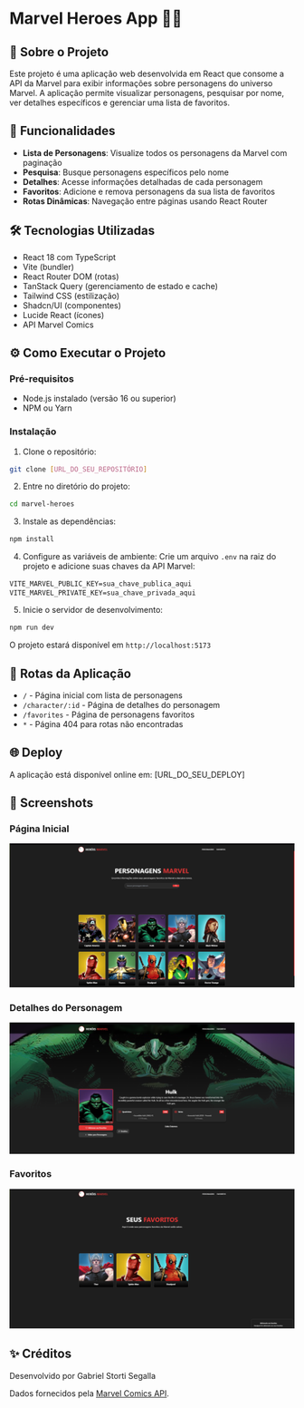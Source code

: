 
# Marvel Heroes App 🦸‍♂️

## 📝 Sobre o Projeto

Este projeto é uma aplicação web desenvolvida em React que consome a API da Marvel para exibir informações sobre personagens do universo Marvel. A aplicação permite visualizar personagens, pesquisar por nome, ver detalhes específicos e gerenciar uma lista de favoritos.


## 🚀 Funcionalidades

- **Lista de Personagens**: Visualize todos os personagens da Marvel com paginação
- **Pesquisa**: Busque personagens específicos pelo nome
- **Detalhes**: Acesse informações detalhadas de cada personagem
- **Favoritos**: Adicione e remova personagens da sua lista de favoritos
- **Rotas Dinâmicas**: Navegação entre páginas usando React Router

## 🛠️ Tecnologias Utilizadas

- React 18 com TypeScript
- Vite (bundler)
- React Router DOM (rotas)
- TanStack Query (gerenciamento de estado e cache)
- Tailwind CSS (estilização)
- Shadcn/UI (componentes)
- Lucide React (ícones)
- API Marvel Comics

## ⚙️ Como Executar o Projeto

### Pré-requisitos
- Node.js instalado (versão 16 ou superior)
- NPM ou Yarn

### Instalação

1. Clone o repositório:
```bash
git clone [URL_DO_SEU_REPOSITÓRIO]
```

2. Entre no diretório do projeto:
```bash
cd marvel-heroes
```

3. Instale as dependências:
```bash
npm install
```

4. Configure as variáveis de ambiente:
Crie um arquivo `.env` na raiz do projeto e adicione suas chaves da API Marvel:
```env
VITE_MARVEL_PUBLIC_KEY=sua_chave_publica_aqui
VITE_MARVEL_PRIVATE_KEY=sua_chave_privada_aqui
```

5. Inicie o servidor de desenvolvimento:
```bash
npm run dev
```

O projeto estará disponível em `http://localhost:5173`

## 📱 Rotas da Aplicação

- `/` - Página inicial com lista de personagens
- `/character/:id` - Página de detalhes do personagem
- `/favorites` - Página de personagens favoritos
- `*` - Página 404 para rotas não encontradas

## 🌐 Deploy

A aplicação está disponível online em: [URL_DO_SEU_DEPLOY]

## 📸 Screenshots

### Página Inicial
![Print da Tela Inicial](./public/tela-inicial.png)


### Detalhes do Personagem
![Print da Tela Detalhe do Personagem](./public/detalhe-personagem.png)


### Favoritos
![Print da Tela Favoritos](./public/favoritos.png)


## ✨ Créditos

Desenvolvido por Gabriel Storti Segalla

Dados fornecidos pela [Marvel Comics API](https://developer.marvel.com).

